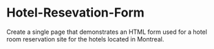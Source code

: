 # Hotel-Resevation-Form
Create a single page that demonstrates an HTML form used for a hotel room reservation site for the hotels located in Montreal.
